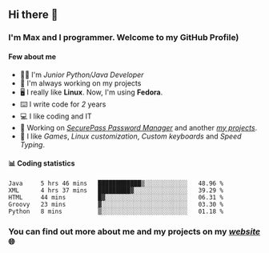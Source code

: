 ## Hi there 👋
### I'm Max and I programmer. Welcome to my GitHub Profile)

#### **Few about me**
- 👨‍💻 I'm _Junior Python/Java Developer_
- 📁 I'm always working on my projects
- 🖥️ I really like **Linux**. Now, I'm using **Fedora**.
- ⌨️ I write code for _2_ years
- 💻 I like coding and IT
- 📃 Working on *[SecurePass Password Manager](https://github.com/merive/SecurePass)* and another *[my projects](https://merive.herokuapp.com/projects)*.
- 👾 I like _Games_, _Linux customization_, _Custom keyboards_ and _Speed Typing_.

#### 📊 **Coding statistics**
<!--START_SECTION:waka-->
```text
Java     5 hrs 46 mins   ████████████▒░░░░░░░░░░░░   48.96 % 
XML      4 hrs 37 mins   █████████▓░░░░░░░░░░░░░░░   39.29 % 
HTML     44 mins         █▓░░░░░░░░░░░░░░░░░░░░░░░   06.31 % 
Groovy   23 mins         ▓░░░░░░░░░░░░░░░░░░░░░░░░   03.30 % 
Python   8 mins          ▒░░░░░░░░░░░░░░░░░░░░░░░░   01.18 % 
```
<!--END_SECTION:waka-->

### **You can find out more about me and my projects on my _[website](https://merive.herokuapp.com/)_ 🌐**
